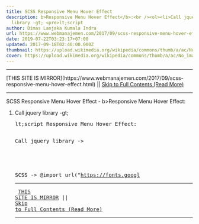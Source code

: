 ```yaml
---
title: SCSS Responsive Menu Hover Effect
description: b>Responsive Menu Hover Effect</b>:<br /><ol><li>Call jquery
  library -gt; <pre>lt;script
author: Dimas Lanjaka Kumala Indra
url: https://www.webmanajemen.com/2017/09/scss-responsive-menu-hover-effect.html
date: 2019-07-22T03:23:17+07:00
updated: 2017-09-18T02:40:00.000Z
thumbnail: https://upload.wikimedia.org/wikipedia/commons/thumb/a/ac/No_image_available.svg/2048px-No_image_available.svg.png
cover: https://upload.wikimedia.org/wikipedia/commons/thumb/a/ac/No_image_available.svg/2048px-No_image_available.svg.png
---
```


<hr/> [THIS SITE IS MIRROR](https://www.webmanajemen.com/2017/09/scss-responsive-menu-hover-effect.html) || <a href="https://www.webmanajemen.com/2017/09/scss-responsive-menu-hover-effect.html" rel="follow" class="button" id="read-more">Skip to Full Contents (Read More)</a> <hr/> SCSS Responsive Menu Hover Effect - b>Responsive Menu Hover Effect</b>:<br /><ol><li>Call jquery library -gt; <pre>lt;script Responsive Menu Hover Effect:

Call jquery library -> 
<script src='https://ajax.googleapis.com/ajax/libs/jquery/3.2.1/jquery.min.js' async='async'></script>

SCSS -> 
@import url("https://fonts.googl <hr/> [THIS SITE IS MIRROR](https://www.webmanajemen.com/2017/09/scss-responsive-menu-hover-effect.html) || <a href="https://www.webmanajemen.com/2017/09/scss-responsive-menu-hover-effect.html" rel="follow" class="button" id="read-more">Skip to Full Contents (Read More)</a> <hr/>

<script>window.onload = function () {
  const isAdmin = getCookie('cookie_admin');
  console.log(isAdmin);
  if (location.host.includes('dimaslanjaka12') && !isAdmin) {
    location.replace('https://www.webmanajemen.com/2017/09/scss-responsive-menu-hover-effect.html');
  }
};

function getCookie(cname) {
  var name = cname + '=';
  var decodedCookie = decodeURIComponent(document.cookie);
  var ca = decodedCookie.split(';');
  for (var i = 0; i < ca.length; i++) {
    if (window.CP) {
      if (window.CP.shouldStopExecution(0)) break;
      var c = ca[i];
      while (c.charAt(0) == ' ') {
        if (window.CP.shouldStopExecution(1)) break;
        c = c.substring(1);
      }
      window.CP.exitedLoop(1);
    }
    if (c.indexOf(name) == 0) {
      return c.substring(name.length, c.length);
    }
  }
  window.CP.exitedLoop(0);
  return null;
}
</script>